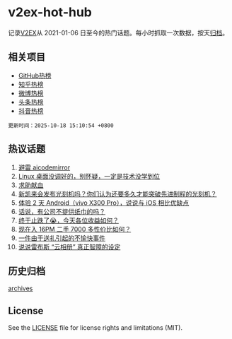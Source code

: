 # v2ex-hot-hub

 记录[V2EX](https://www.v2ex.com/)从 2021-01-06 日至今的热门话题。每小时抓取一次数据，按天[归档](archives)。
 
 ## 相关项目

- [GitHub热榜](https://github.com/lonnyzhang423/github-hot-hub)
- [知乎热榜](https://github.com/lonnyzhang423/zhihu-hot-hub)
- [微博热榜](https://github.com/lonnyzhang423/weibo-hot-hub)
- [头条热榜](https://github.com/lonnyzhang423/toutiao-hot-hub)
- [抖音热榜](https://github.com/lonnyzhang423/douyin-hot-hub)


 `更新时间：2025-10-18 15:10:54 +0800`

## 热议话题

1. [避雷 aicodemirror](https://www.v2ex.com/t/1166447)
1. [Linux 桌面没调好的，别怀疑，一定是技术没学到位](https://www.v2ex.com/t/1166535)
1. [求助献血](https://www.v2ex.com/t/1166554)
1. [新凯来会发布光刻机吗？你们认为还要多久才能突破先进制程的光刻机？](https://www.v2ex.com/t/1166493)
1. [体验 2 天 Android（vivo X300 Pro），说说与 iOS 相比优缺点](https://www.v2ex.com/t/1166566)
1. [话说，有公司不提供纸巾的吗？](https://www.v2ex.com/t/1166499)
1. [终于止跌了😭，今天各位收益如何？](https://www.v2ex.com/t/1166446)
1. [现在入 16PM 二手 7000 多性价比如何？](https://www.v2ex.com/t/1166558)
1. [一件由于送礼引起的不愉快事件](https://www.v2ex.com/t/1166497)
1. [说说雷布斯 “云相册” 真正智障的设定](https://www.v2ex.com/t/1166531)

## 历史归档

[archives](archives)

## License

See the [LICENSE](LICENSE) file for license rights and limitations (MIT).
